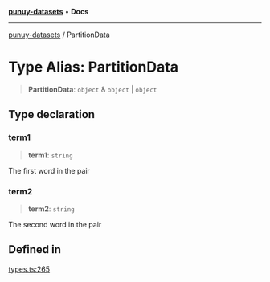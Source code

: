 [**punuy-datasets**](../README.md) • **Docs**

***

[punuy-datasets](../README.md) / PartitionData

# Type Alias: PartitionData

> **PartitionData**: `object` & `object` \| `object`

## Type declaration

### term1

> **term1**: `string`

The first word in the pair

### term2

> **term2**: `string`

The second word in the pair

## Defined in

[types.ts:265](https://github.com/andrefs/punuy-datasets/blob/bcef86c35f51f4b9307f65008670361b8f6e58ce/src/lib/types.ts#L265)
